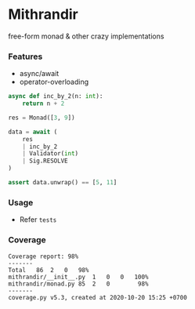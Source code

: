 # Mithrandir

free-form monad & other crazy implementations

### Features
- async/await
- operator-overloading

```python
async def inc_by_2(n: int):
    return n + 2

res = Monad([3, 9])

data = await (
    res
    | inc_by_2
    | Validator(int)
    | Sig.RESOLVE
)

assert data.unwrap() == [5, 11]

```

### Usage
- Refer `tests`


### Coverage
```
Coverage report: 98%
-------
Total	86	2	0	98%
mithrandir/__init__.py	1	0	0	100%
mithrandir/monad.py	85	2	0        98%
-------
coverage.py v5.3, created at 2020-10-20 15:25 +0700
```
